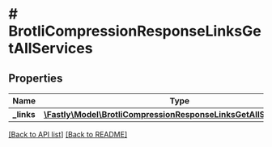 # # BrotliCompressionResponseLinksGetAllServices

## Properties

Name | Type | Description | Notes
------------ | ------------- | ------------- | -------------
**_links** | [**\Fastly\Model\BrotliCompressionResponseLinksGetAllServicesLinks**](BrotliCompressionResponseLinksGetAllServicesLinks.md) |  | [optional] 


[[Back to API list]](../../README.md#endpoints) [[Back to README]](../../README.md)
